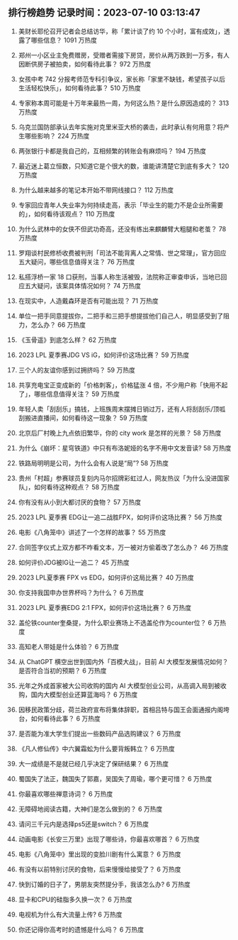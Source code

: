 
## 排行榜趋势 记录时间：2023-07-10 03:13:47
  
  1. 美财长耶伦召开记者会总结访华，称「累计谈了约 10 个小时，富有成效」，透露了哪些信息？ 1091 万热度
    
  2. 郑州一小区业主免费赠房，受赠者需接下房贷，房价从两万跌到一万多，有人因断供房子被拍卖，如何看待此事？ 972 万热度
    
  3. 女孩中考 742 分报考师范专科引争议，家长称「家里不缺钱，希望孩子以后生活轻松快乐」，如何看待此事？ 510 万热度
    
  4. 专家称本周可能是十万年来最热一周，为何这么热？是什么原因造成的？ 313 万热度
    
  5. 乌克兰国防部承认去年实施对克里米亚大桥的袭击，此时承认有何用意？将产生哪些影响？ 224 万热度
    
  6. 两张银行卡都是我自己的，互相频繁的转账会有麻烦吗？ 194 万热度
    
  7. 最近迷上葛立恒数，只知道它是个很大的数，谁能讲清楚它到底有多大？ 120 万热度
    
  8. 为什么越来越多的笔记本开始不带网线接口？ 112 万热度
    
  9. 专家回应青年人失业率为何持续走高，表示「毕业生的能力不是企业所需要的」，如何看待该观点？ 110 万热度
    
  10. 为什么武林中的女侠不但武功奇高，还没有练出来麒麟臂大粗腿和老茧？ 78 万热度
    
  11. 罗翔谈村民修桥收费被判刑「司法不能背离人之常情、世之常理」，官方回应五大疑问，哪些信息值得关注？ 76 万热度
    
  12. 私搭浮桥一家 18 口获刑，当事人称生活被毁，法院称正审查申诉，当地已回应五大疑问，该案具体情况如何？ 74 万热度
    
  13. 在现实中，人造戴森环是否有可能出现？ 71 万热度
    
  14. 单位一把手同意提拔你，二把手和三把手想提拔他们自己人，明显感受到了阻力，怎么办？ 66 万热度
    
  15. 《玉骨遥》到底怎么样？ 62 万热度
    
  16. 2023 LPL 夏季赛JDG VS iG，如何评价这场比赛？ 59 万热度
    
  17. 三个人的友谊你感到过拥挤吗？ 59 万热度
    
  18. 共享充电宝正变成新的「价格刺客」，价格猛涨 4 倍，不少用户称「快用不起了」，哪些信息值得关注？ 59 万热度
    
  19. 年轻人卖「刮刮乐」搞钱，上班族周末摆摊日销过万，还有人将刮刮乐/顶呱刮搬进直播间，如何看待这一现象？ 59 万热度
    
  20. 北京后厂村晚上九点依旧繁华，你的 city work 是怎样的光景？ 58 万热度
    
  21. 为什么《崩坏：星穹铁道》中只有布洛妮娅的名字不用中文发音读? 58 万热度
    
  22. 铁路局明明是公司，为什么会有人说是“局”? 58 万热度
    
  23. 贵州「村超」参赛球员复刻内马尔招牌彩虹过人，网友热议「为什么没进国家队」，如何看待这种观点？ 58 万热度
    
  24. 你有没有从小到大都讨厌的食物？ 57 万热度
    
  25. 2023 LPL 夏季赛 EDG让一追二战胜FPX，如何评价这场比赛？ 56 万热度
    
  26. 电影《八角笼中》讲述了一个怎样的故事？ 55 万热度
    
  27. 合同签字仪式上双方都不咋看文本，万一被对方偷着改了怎么办？ 46 万热度
    
  28. 如何评价JDG被IG让一追二？ 45 万热度
    
  29. 2023 LPL夏季赛 FPX vs EDG，如何评价这局比赛？ 40 万热度
    
  30. 你支持我国申办世界杯吗？为什么？ 6 万热度
    
  31. 2023 LPL 夏季赛EDG 2:1 FPX，如何评价这场比赛？ 6 万热度
    
  32. 盖伦铁counter奎桑提，为什么职业赛场上不选盖伦作为counter位？ 6 万热度
    
  33. 高知老人带娃是什么体验？ 6 万热度
    
  34. 从 ChatGPT 横空出世到国内外「百模大战」，目前 AI 大模型发展情况如何？是否符合当初的预期？ 6 万热度
    
  35. 光年之外成首家被大公司收购的国内 AI 大模型创业公司，从高调入局到被收购，国内大模型创业还算蓝海吗？ 6 万热度
    
  36. 因移民政策分歧，荷兰政府宣布将集体辞职，首相吕特与国王会面通报内阁垮台，如何看待此事？ 6 万热度
    
  37. 是否能为准大学生们提出一些数码产品选购建议？ 6 万热度
    
  38. 《凡人修仙传》中六翼霜蚣为什么要背叛韩立？ 6 万热度
    
  39. 大一成绩是不是就已经几乎决定了保研结果？ 6 万热度
    
  40. 蜀国失了法正，魏国失了郭嘉，吴国失了周瑜，哪个更可惜？ 6 万热度
    
  41. 你最喜欢哪些禅意诗词？ 6 万热度
    
  42. 无障碍地阅读古籍，大神们是怎么做到的？ 6 万热度
    
  43. 请问三千元内是选择ps5还是switch？ 6 万热度
    
  44. 动画电影《长安三万里》出现了哪些诗，你最喜欢哪首？ 6 万热度
    
  45. 电影《八角笼中》里出现的变脸川剧有什么寓意？ 6 万热度
    
  46. 有没有以前特别讨厌的食物，后来慢慢给接受了？ 6 万热度
    
  47. 快到订婚的日子了，男朋友突然提分手，我该怎么办? 6 万热度
    
  48. 显卡和CPU的硅脂多久换一次？ 6 万热度
    
  49. 电视机为什么有大流量上传? 6 万热度
    
  50. 你还记得你高考时的遗憾是什么吗？ 6 万热度
    
